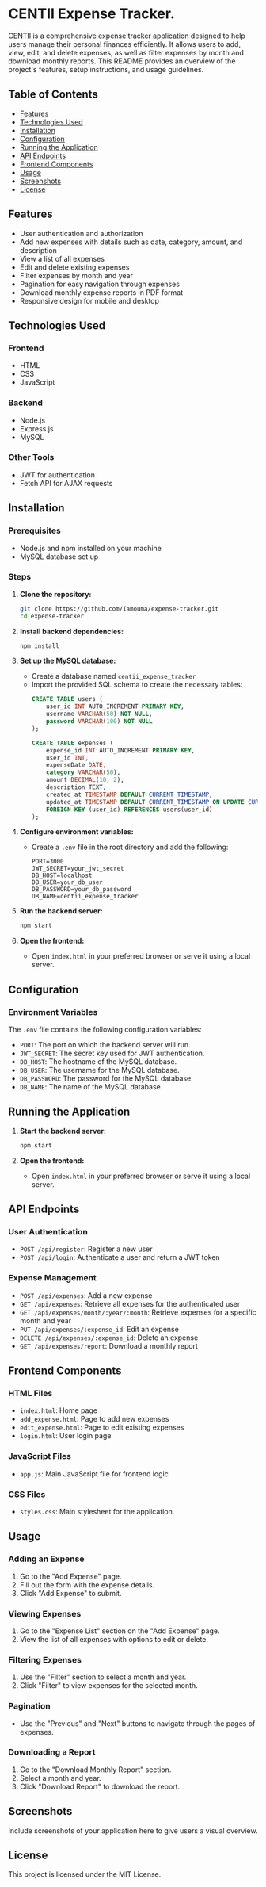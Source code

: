 # CENTII Expense Tracker.


CENTII is a comprehensive expense tracker application designed to help users manage their personal finances efficiently. It allows users to add, view, edit, and delete expenses, as well as filter expenses by month and download monthly reports. This README provides an overview of the project's features, setup instructions, and usage guidelines.

## Table of Contents

- [Features](#features)
- [Technologies Used](#technologies-used)
- [Installation](#installation)
- [Configuration](#configuration)
- [Running the Application](#running-the-application)
- [API Endpoints](#api-endpoints)
- [Frontend Components](#frontend-components)
- [Usage](#usage)
- [Screenshots](#screenshots)
- [License](#license)

## Features

- User authentication and authorization
- Add new expenses with details such as date, category, amount, and description
- View a list of all expenses
- Edit and delete existing expenses
- Filter expenses by month and year
- Pagination for easy navigation through expenses
- Download monthly expense reports in PDF format
- Responsive design for mobile and desktop

## Technologies Used

### Frontend

- HTML
- CSS
- JavaScript

### Backend

- Node.js
- Express.js
- MySQL

### Other Tools

- JWT for authentication
- Fetch API for AJAX requests

## Installation

### Prerequisites

- Node.js and npm installed on your machine
- MySQL database set up

### Steps

1. **Clone the repository:**
   ```sh
   git clone https://github.com/Iamouma/expense-tracker.git
   cd expense-tracker
   ```

2. **Install backend dependencies:**
   ```sh
   npm install
   ```

3. **Set up the MySQL database:**
   - Create a database named `centii_expense_tracker`
   - Import the provided SQL schema to create the necessary tables:
     ```sql
     CREATE TABLE users (
         user_id INT AUTO_INCREMENT PRIMARY KEY,
         username VARCHAR(50) NOT NULL,
         password VARCHAR(100) NOT NULL
     );

     CREATE TABLE expenses (
         expense_id INT AUTO_INCREMENT PRIMARY KEY,
         user_id INT,
         expenseDate DATE,
         category VARCHAR(50),
         amount DECIMAL(10, 2),
         description TEXT,
         created_at TIMESTAMP DEFAULT CURRENT_TIMESTAMP,
         updated_at TIMESTAMP DEFAULT CURRENT_TIMESTAMP ON UPDATE CURRENT_TIMESTAMP,
         FOREIGN KEY (user_id) REFERENCES users(user_id)
     );
     ```

4. **Configure environment variables:**
   - Create a `.env` file in the root directory and add the following:
     ```
     PORT=3000
     JWT_SECRET=your_jwt_secret
     DB_HOST=localhost
     DB_USER=your_db_user
     DB_PASSWORD=your_db_password
     DB_NAME=centii_expense_tracker
     ```

5. **Run the backend server:**
   ```sh
   npm start
   ```

6. **Open the frontend:**
   - Open `index.html` in your preferred browser or serve it using a local server.

## Configuration

### Environment Variables

The `.env` file contains the following configuration variables:

- `PORT`: The port on which the backend server will run.
- `JWT_SECRET`: The secret key used for JWT authentication.
- `DB_HOST`: The hostname of the MySQL database.
- `DB_USER`: The username for the MySQL database.
- `DB_PASSWORD`: The password for the MySQL database.
- `DB_NAME`: The name of the MySQL database.

## Running the Application

1. **Start the backend server:**
   ```sh
   npm start
   ```

2. **Open the frontend:**
   - Open `index.html` in your preferred browser or serve it using a local server.

## API Endpoints

### User Authentication

- `POST /api/register`: Register a new user
- `POST /api/login`: Authenticate a user and return a JWT token

### Expense Management

- `POST /api/expenses`: Add a new expense
- `GET /api/expenses`: Retrieve all expenses for the authenticated user
- `GET /api/expenses/month/:year/:month`: Retrieve expenses for a specific month and year
- `PUT /api/expenses/:expense_id`: Edit an expense
- `DELETE /api/expenses/:expense_id`: Delete an expense
- `GET /api/expenses/report`: Download a monthly report

## Frontend Components

### HTML Files

- `index.html`: Home page
- `add_expense.html`: Page to add new expenses
- `edit_expense.html`: Page to edit existing expenses
- `login.html`: User login page

### JavaScript Files

- `app.js`: Main JavaScript file for frontend logic

### CSS Files

- `styles.css`: Main stylesheet for the application

## Usage

### Adding an Expense

1. Go to the "Add Expense" page.
2. Fill out the form with the expense details.
3. Click "Add Expense" to submit.

### Viewing Expenses

1. Go to the "Expense List" section on the "Add Expense" page.
2. View the list of all expenses with options to edit or delete.

### Filtering Expenses

1. Use the "Filter" section to select a month and year.
2. Click "Filter" to view expenses for the selected month.

### Pagination

- Use the "Previous" and "Next" buttons to navigate through the pages of expenses.

### Downloading a Report

1. Go to the "Download Monthly Report" section.
2. Select a month and year.
3. Click "Download Report" to download the report.

## Screenshots

Include screenshots of your application here to give users a visual overview.

## License

This project is licensed under the MIT License.


